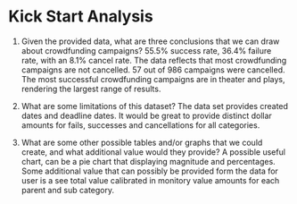 # Kick Start Analysis

1.	Given the provided data, what are three conclusions that we can draw about crowdfunding campaigns?
55.5% success rate, 36.4% failure rate, with an 8.1% cancel rate.  The data reflects that most crowdfunding campaigns are not cancelled. 57 out of 986 campaigns were cancelled.  The most successful crowdfunding campaigns are in theater and plays, rendering the largest range of results.

2.	What are some limitations of this dataset?
The data set provides created dates and deadline dates. It  would be great to provide distinct dollar amounts for fails, successes and cancellations for all categories.

3.	What are some other possible tables and/or graphs that we could create, and what additional value would they provide?
A possible useful chart, can be a pie chart that displaying magnitude and percentages.  Some additional value that can possibly be provided form the data for user is a see total value calibrated in monitory value amounts for each parent and sub category.


